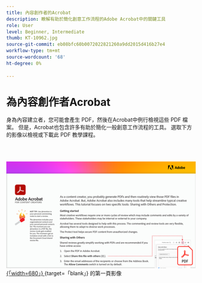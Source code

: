```yaml
---
title: 內容創作者的Acrobat
description: 瞭解有助於簡化創意工作流程的Adobe Acrobat中的關鍵工具
role: User
level: Beginner, Intermediate
thumb: KT-10962.jpg
source-git-commit: eb08bfc60b0072022821260a9dd2015d416b27e4
workflow-type: tm+mt
source-wordcount: '68'
ht-degree: 0%

---
```


# 為內容創作者Acrobat

身為內容建立者，您可能會產生 PDF，然後在Acrobat中例行檢視這些 PDF 檔案。 但是，Acrobat也包含許多有助於簡化一般創意工作流程的工具。 選取下方的影像以檢視或下載此 PDF 教學課程。

<br> 

[![教學課程 ](assets/Acrobatforcontentcreators.png) {「width=680」} ](assets/AcrobatforContentCreators.pdf) {target=「blank」} 的第一頁影像

